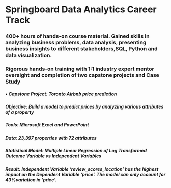 # Springboard Data Analytics Career Track
### 400+ hours of hands-on course material. Gained skills in analyzing business problems, data analysis, presenting business insights to different stakeholders,SQL, Python and data visualization.
### Rigorous hands-on training with 1:1 industry expert mentor oversight and completion of two capstone projects and Case Study
##### • Capstone Project: Toronto Airbnb price prediction
#####   Objective: Build a model to predict prices by analyzing various attributes of a property
#####   Tools: Microsoft Excel and PowerPoint
#####   Data: 23,397 properties with 72 attributes
#####   Statistical Model: Multiple Linear Regression of Log Transformed Outcome Variable vs Independent Variables
#####   Result: Independent Variable ‘review_scores_location’ has the highest impact on the Dependent Variable ‘price’. The model can only account for 43%variation in ‘price’.
